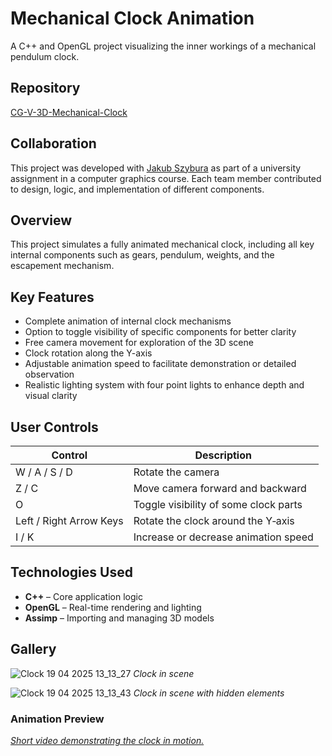 # Mechanical Clock Animation  
A C++ and OpenGL project visualizing the inner workings of a mechanical pendulum clock.

## Repository

[CG-V-3D-Mechanical-Clock](https://github.com/JSzyba/CG-V-3D-Mechanical-Clock)

## Collaboration

This project was developed with [Jakub Szybura](https://github.com/JSzyba) as part of a university assignment in a computer graphics course. 
Each team member contributed to design, logic, and implementation of different components.

## Overview

This project simulates a fully animated mechanical clock, including all key internal components such as gears, pendulum, weights, and the escapement mechanism. 

## Key Features

- Complete animation of internal clock mechanisms
- Option to toggle visibility of specific components for better clarity
- Free camera movement for exploration of the 3D scene
- Clock rotation along the Y-axis
- Adjustable animation speed to facilitate demonstration or detailed observation
- Realistic lighting system with four point lights to enhance depth and visual clarity

## User Controls

| Control | Description |
|---------|-------------|
| W / A / S / D | Rotate the camera |
| Z / C | Move camera forward and backward |
| O | Toggle visibility of some clock parts |
| Left / Right Arrow Keys | Rotate the clock around the Y‑axis |
| I / K | Increase or decrease animation speed |

## Technologies Used

- **C++** – Core application logic
- **OpenGL** – Real-time rendering and lighting
- **Assimp** – Importing and managing 3D models

## Gallery

![Clock 19 04 2025 13_13_27](https://github.com/user-attachments/assets/0817b1ea-9e7b-4891-9c94-2a30f7d8b520)
*Clock in scene*

![Clock 19 04 2025 13_13_43](https://github.com/user-attachments/assets/073fb537-273a-469d-85f6-0b39d1eeedee)
*Clock in scene with hidden elements*

### Animation Preview

[*Short video demonstrating the clock in motion.*](https://drive.google.com/file/d/1QXDHZg8pzInivcoTzfQjsXIqTSQSmiYq/view?usp=drive_link)


